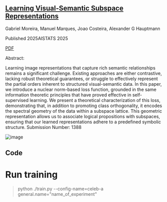 ## [Learning Visual-Semantic Subspace Representations](https://openreview.net/forum?id=R3O1mD9lyZ)

Gabriel Moreira, Manuel Marques, Joao Costeira, Alexander G Hauptmann

Published 2025AISTATS 2025

[PDF](https://raw.githubusercontent.com/mlresearch/v258/main/assets/moreira25a/moreira25a.pdf)

Abstract:

Learning image representations that capture rich semantic relationships remains a significant challenge. Existing approaches are either contrastive, lacking robust theoretical guarantees, or struggle to effectively represent the partial orders inherent to structured visual-semantic data. In this paper, we introduce a nuclear norm-based loss function, grounded in the same information theoretic principles that have proved effective in self-supervised learning. We present a theoretical characterization of this loss, demonstrating that, in addition to promoting class orthogonality, it encodes the spectral geometry of the data within a subspace lattice. This geometric representation allows us to associate logical propositions with subspaces, ensuring that our learned representations adhere to a predefined symbolic structure.
Submission Number: 1388

![image](https://github.com/user-attachments/assets/21c3ef51-765f-49c1-ad04-b591f3660788)


## Code

# Run training

> python ./train.py --config-name=celeb-a general.name="name_of_experiment"
